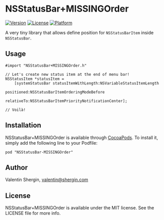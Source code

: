 # NSStatusBar+MISSINGOrder

[![Version](https://img.shields.io/cocoapods/v/NSStatusBar+MISSINGOrder.svg?style=flat)](http://cocoadocs.org/docsets/NSStatusBar+MISSINGOrder)
[![License](https://img.shields.io/cocoapods/l/NSStatusBar+MISSINGOrder.svg?style=flat)](http://cocoadocs.org/docsets/NSStatusBar+MISSINGOrder)
[![Platform](https://img.shields.io/cocoapods/p/NSStatusBar+MISSINGOrder.svg?style=flat)](http://cocoadocs.org/docsets/NSStatusBar+MISSINGOrder)

A very tiny library that allows define position for `NSStatusBarItem` inside `NSStatusBar`.

## Usage

    #import "NSStatusBar+MISSINGOrder.h"

    // Let's create new status item at the end of menu bar!
    NSStatusItem *statusItem =
        [systemStatusBar statusItemWithLength:NSVariableStatusItemLength
                                   positioned:NSStatusBarItemOrderingModeBefore
                                   relativeTo:NSStatusBarItemPriorityNotificationCenter];

    // Voilà!

## Installation

NSStatusBar+MISSINGOrder is available through [CocoaPods](http://cocoapods.org). To install
it, simply add the following line to your Podfile:

    pod "NSStatusBar-MISSINGOrder"

## Author

Valentin Shergin, valentin@shergin.com

## License

NSStatusBar+MISSINGOrder is available under the MIT license. See the LICENSE file for more info.
